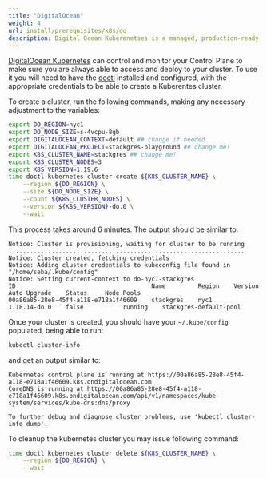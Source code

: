 ```yaml
---
title: "DigitalOcean"
weight: 4
url: install/prerequisites/k8s/do
description: Digital Ocean Kuberenetses is a managed, production-ready environment for running containerized applications.
---
```

[DigitalOcean Kubernetes](https://www.digitalocean.com/products/kubernetes/) can control and monitor your Control Plane to make sure you are always able to access and deploy to your cluster. To use it you will need to have the [doctl](https://docs.digitalocean.com/reference/doctl/how-to/install/)
installed and configured, with the appropriate credentials to be able to create a Kuberentes cluster. 

To create a cluster, run the following commands, making any necessary adjustment to the variables:

```bash
export DO_REGION=nyc1
export DO_NODE_SIZE=s-4vcpu-8gb
export DIGITALOCEAN_CONTEXT=default ## change if needed
export DIGITALOCEAN_PROJECT=stackgres-playground ## change me!
export K8S_CLUSTER_NAME=stackgres ## change me!
export K8S_CLUSTER_NODES=3
export K8S_VERSION=1.19.6
time doctl kubernetes cluster create ${K8S_CLUSTER_NAME} \
	--region ${DO_REGION} \
	--size ${DO_NODE_SIZE} \
	--count ${K8S_CLUSTER_NODES} \
	--version ${K8S_VERSION}-do.0 \
	--wait
```

This process takes around 6 minutes. The output should be similar to:

```plain
Notice: Cluster is provisioning, waiting for cluster to be running
..................................................................
Notice: Cluster created, fetching credentials
Notice: Adding cluster credentials to kubeconfig file found in "/home/seba/.kube/config"
Notice: Setting current-context to do-nyc1-stackgres
ID                                      Name         Region    Version         Auto Upgrade    Status     Node Pools
00a86a85-28e8-45f4-a118-e718a1f46609    stackgres    nyc1      1.18.14-do.0    false           running    stackgres-default-pool
```

Once your cluster is created, you should have your `~/.kube/config` populated, being able to run:

```bash
kubectl cluster-info
```

and get an output similar to:

```plain
Kubernetes control plane is running at https://00a86a85-28e8-45f4-a118-e718a1f46609.k8s.ondigitalocean.com
CoreDNS is running at https://00a86a85-28e8-45f4-a118-e718a1f46609.k8s.ondigitalocean.com/api/v1/namespaces/kube-system/services/kube-dns:dns/proxy

To further debug and diagnose cluster problems, use 'kubectl cluster-info dump'.
```

To cleanup the kubernetes cluster you may issue following command:
```bash
time doctl kubernetes cluster delete ${K8S_CLUSTER_NAME} \
	--region ${DO_REGION} \
	--wait
```
